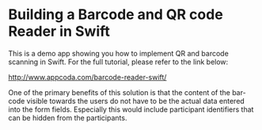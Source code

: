 # Building a Barcode and QR code Reader in Swift

This is a demo app showing you how to implement QR and barcode scanning in Swift. For the full tutorial, please refer to the link below:

http://www.appcoda.com/barcode-reader-swift/

One of the primary benefits of this solution is that the content of the bar-code visible towards the users do not have to be the actual data entered into the form fields. Especially this would include participant identifiers that can be hidden from the participants.